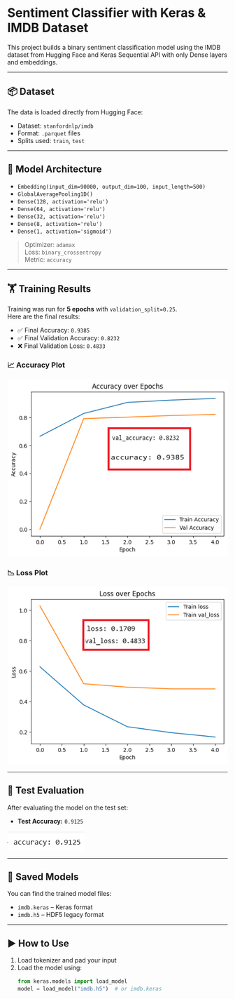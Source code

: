# Sentiment Classifier with Keras & IMDB Dataset

This project builds a binary sentiment classification model using the IMDB dataset from Hugging Face and Keras Sequential API with only Dense layers and embeddings.
 
---

## 📦 Dataset

The data is loaded directly from Hugging Face:
- Dataset: `stanfordnlp/imdb`
- Format: `.parquet` files
- Splits used: `train`, `test`

---

## 🧠 Model Architecture

- `Embedding(input_dim=90000, output_dim=100, input_length=500)`
- `GlobalAveragePooling1D()`
- `Dense(128, activation='relu')`
- `Dense(64, activation='relu')`
- `Dense(32, activation='relu')`
- `Dense(8, activation='relu')`
- `Dense(1, activation='sigmoid')`

> Optimizer: `adamax`  
> Loss: `binary_crossentropy`  
> Metric: `accuracy`

---

## 🏋️ Training Results

Training was run for **5 epochs** with `validation_split=0.25`.  
Here are the final results:

- ✅ Final Accuracy: `0.9385`
- ✅ Final Validation Accuracy: `0.8232`
- ❌ Final Validation Loss: `0.4833`

### 📈 Accuracy Plot

![Accuracy over Epochs](Accuracy%20over%20Epochs.png)

### 📉 Loss Plot

![Loss over Epochs](Loss%20over%20Epochs.png)

---

## 🧪 Test Evaluation

After evaluating the model on the test set:

- **Test Accuracy:** `0.9125`

![Test Accuracy](test%20acuracy.png)

---

## 💾 Saved Models

You can find the trained model files:
- `imdb.keras` – Keras format
- `imdb.h5` – HDF5 legacy format

---

## ▶️ How to Use

1. Load tokenizer and pad your input
2. Load the model using:
   ```python
   from keras.models import load_model
   model = load_model("imdb.h5")  # or imdb.keras
